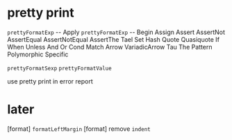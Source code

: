 # pretty print

`prettyFormatExp` -- Apply
`prettyFormatExp` -- Begin Assign Assert AssertNot AssertEqual AssertNotEqual AssertThe Tael Set Hash Quote Quasiquote If When Unless And Or Cond Match Arrow VariadicArrow Tau The Pattern Polymorphic Specific

`prettyFormatSexp`
`prettyFormatValue`

use pretty print in error report

# later

[format] `formatLeftMargin`
[format] remove `indent`

